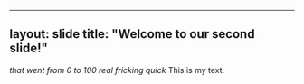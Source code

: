 ------
layout: slide
title: "Welcome to our second slide!"
------
*that went from 0 to 100 real fricking quick*
This is my text.
